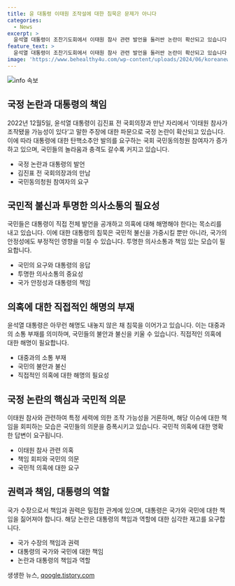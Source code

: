 ```yaml
---
title: 윤 대통령 이태원 조작설에 대한 침묵은 문제가 아니다
categories:
  - News
excerpt: >
  윤석열 대통령이 조찬기도회에서 이태원 참사 관련 발언을 둘러싼 논란이 확산되고 있습니다. 국민동의청원 참여자가 탄핵소추안을 요구하며 70만명을 넘어섰고, 대통령의 침묵으로 민심의 충격과 놀라움이 커지고 있습니다. 김진표 전 국회의장과의 대화 내용에 대한 윤 대통령의 해명이 요구되고 있으며, 이에 대한 대통령실의 해명에 대한 의문도 제기되고 있습니다. 이에 대한 대통령의 책임과 해명이 요구되고 있습니다.
feature_text: >
  윤석열 대통령이 조찬기도회에서 이태원 참사 관련 발언을 둘러싼 논란이 확산되고 있습니다. 국민동의청원 참여자가 탄핵소추안을 요구하며 70만명을 넘어섰고, 대통령의 침묵으로 민심의 충격과 놀라움이 커지고 있습니다. 김진표 전 국회의장과의 대화 내용에 대한 윤 대통령의 해명이 요구되고 있으며, 이에 대한 대통령실의 해명에 대한 의문도 제기되고 있습니다. 이에 대한 대통령의 책임과 해명이 요구되고 있습니다.
image: 'https://www.behealthy4u.com/wp-content/uploads/2024/06/koreanews.jpg'
---
```


<p><img src="https://www.behealthy4u.com/wp-content/uploads/2024/06/koreanews.jpg" alt="info 속보" /></p>

<h2 data-ke-size="size26">국정 논란과 대통령의 책임</h2>

<p data-ke-size="size16">2022년 12월5일, 윤석열 대통령이 김진표 전 국회의장과 만난 자리에서 ‘이태원 참사가 조작됐을 가능성이 있다’고 말한 주장에 대한 파문으로 국정 논란이 확산되고 있습니다. 이에 따라 대통령에 대한 탄핵소추안 발의를 요구하는 국회 국민동의청원 참여자가 증가하고 있으며, 국민들의 놀라움과 충격도 갈수록 커지고 있습니다.</p>

<ul>
<li>국정 논란과 대통령의 발언</li>
<li>김진표 전 국회의장과의 만남</li>
<li>국민동의청원 참여자의 요구</li>
</ul>

<h2 data-ke-size="size26">국민적 불신과 투명한 의사소통의 필요성</h2>

<p data-ke-size="size16">국민들은 대통령이 직접 전체 발언을 공개하고 의혹에 대해 해명해야 한다는 목소리를 내고 있습니다. 이에 대한 대통령의 침묵은 국민적 불신을 가중시킬 뿐만 아니라, 국가의 안정성에도 부정적인 영향을 미칠 수 있습니다. 투명한 의사소통과 책임 있는 모습이 필요합니다.</p>

<ul>
<li>국민의 요구와 대통령의 응답</li>
<li>투명한 의사소통의 중요성</li>
<li>국가 안정성과 대통령의 책임</li>
</ul>

<h2 data-ke-size="size26">의혹에 대한 직접적인 해명의 부재</h2>

<p data-ke-size="size16">윤석열 대통령은 아무런 해명도 내놓지 않은 채 침묵을 이어가고 있습니다. 이는 대중과의 소통 부재를 의미하며, 국민들의 불안과 불신을 키울 수 있습니다. 직접적인 의혹에 대한 해명이 필요합니다.</p>

<ul>
<li>대중과의 소통 부재</li>
<li>국민의 불안과 불신</li>
<li>직접적인 의혹에 대한 해명의 필요성</li>
</ul>

<h2 data-ke-size="size26">국정 논란의 핵심과 국민적 의문</h2>

<p data-ke-size="size16">이태원 참사와 관련하여 특정 세력에 의한 조작 가능성을 거론하며, 해당 이슈에 대한 책임을 회피하는 모습은 국민들의 의문을 증폭시키고 있습니다. 국민적 의혹에 대한 명확한 답변이 요구됩니다.</p>

<ul>
<li>이태원 참사 관련 의혹</li>
<li>책임 회피와 국민의 의문</li>
<li>국민적 의혹에 대한 요구</li>
</ul>

<h2 data-ke-size="size26">권력과 책임, 대통령의 역할</h2>

<p data-ke-size="size16">국가 수장으로서 책임과 권력은 밀접한 관계에 있으며, 대통령은 국가와 국민에 대한 책임을 짊어져야 합니다. 해당 논란은 대통령의 책임과 역할에 대한 심각한 재고를 요구합니다.</p>

<ul>
<li>국가 수장의 책임과 권력</li>
<li>대통령의 국가와 국민에 대한 책임</li>
<li>논란과 대통령의 책임과 역할</li>
</ul>
생생한 뉴스, <a href="https://qoogle.tistory.com" rel="dofollow">qoogle.tistory.com</a>


